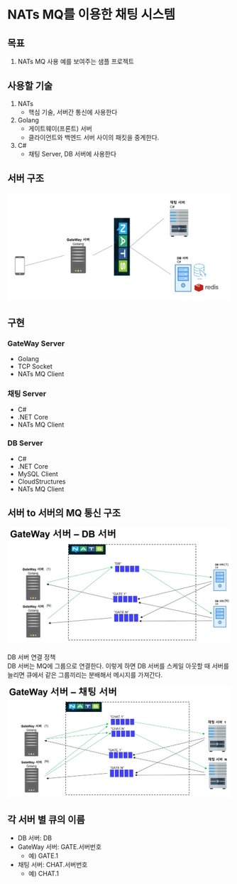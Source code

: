 # NATs MQ를 이용한 채팅 시스템
  

## 목표
1. NATs MQ 사용 예를 보여주는 샘플 프로젝트
     
  
## 사용할 기술
1. NATs 
    - 핵심 기술, 서버간 통신에 사용한다
2. Golang
    - 게이트웨이(프론트) 서버
    - 클라이언트와 백엔드 서버 사이의 패킷을 중계한다.
3. C#
    - 채팅 Server, DB 서버에 사용한다
  
  
## 서버 구조
![서버 구조](./001.jpg)  
    
## 구현  
### GateWay Server
- Golang
- TCP Socket
- NATs MQ Client
  
  
### 채팅 Server
- C#
- .NET Core  
- NATs MQ Client
     
   
### DB Server
- C#
- .NET Core  
- MySQL Client
- CloudStructures
- NATs MQ Client
    
    
## 서버 to 서버의 MQ 통신 구조
![GateWay 서버-DB 서버](./002.jpg)  
 
DB 서버 연결 정책   
DB 서버는 MQ에 그룹으로 연결한다. 이렇게 하면 DB 서버를 스케일 아웃할 때 서버를 늘리면 큐에서 같은 그룹끼리는 분배해서 메시지를 가져간다.   
        
     
![GateWay 서버-채팅 서버](./003.jpg)  
  
  
## 각 서버 별 큐의 이름
- DB 서버: DB
- GateWay 서버: GATE.서버번호
    - 예) GATE.1
- 채팅 서버: CHAT.서버번호
    - 예) CHAT.1